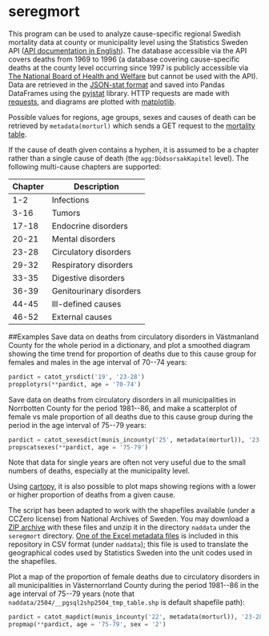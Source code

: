 # seregmort
This program can be used to analyze cause-specific regional Swedish mortality data at county or municipality level using the Statistics Sweden API ([API documentation in English](http://www.scb.se/Grupp/OmSCB/API/API-description.pdf)). The database accessible via the API covers deaths from 1969 to 1996 (a database covering cause-specific deaths at the county level occurring since 1997 is publicly accessible via [The National Board of Health and Welfare](http://www.socialstyrelsen.se/statistik/statistikdatabas/dodsorsaker) but cannot be used with the API). Data are retrieved in the [JSON-stat format](http://json-stat.org/) and saved into Pandas DataFrames using the [pyjstat](https://github.com/predicador37/pyjstat) library. HTTP requests are made with [requests](https://github.com/kennethreitz/requests/), and diagrams are plotted with [matplotlib](https://github.com/matplotlib/matplotlib). 

Possible values for regions, age groups, sexes and causes of death can be retrieved by `metadata(morturl)` which sends a GET request to the [mortality table](http://api.scb.se/OV0104/v1/doris/sv/ssd/START/HS/HS0301/DodaOrsak).

If the cause of death given contains a hyphen, it is assumed to be a chapter
rather than a single cause of death (the `agg:DödsorsakKapitel` level). The
following multi-cause chapters are supported:

| Chapter | Description
| ------- | -----------
| 1-2 | Infections
| 3-16 | Tumors
| 17-18 | Endocrine disorders
| 20-21 | Mental disorders
| 23-28 | Circulatory disorders
| 29-32 | Respiratory disorders
| 33-35 | Digestive disorders
| 36-39 | Genitourinary disorders
| 44-45 | Ill-defined causes
| 46-52 | External causes

##Examples
Save data on deaths from circulatory disorders in Västmanland County for the whole period in a dictionary, and plot a smoothed diagram showing the time trend for proportion of deaths due to this cause group for females and males in the age interval of 70--74 years:

```python
pardict = catot_yrsdict('19', '23-28')
propplotyrs(**pardict, age = '70-74')
```
Save data on deaths from circulatory disorders in all municipalities in Norrbotten County for the period 1981--86, and make a scatterplot of female vs male proportion of all deaths due to this cause group during the period in the age interval of 75--79 years: 
```python
pardict = catot_sexesdict(munis_incounty('25', metadata(morturl)), '23-28', 1981, 1986)
propscatsexes(**pardict, age = '75-79')
```
Note that data for single years are often not very useful due to the small numbers of deaths, especially at the municipality level.

Using [cartopy](https://github.com/SciTools/cartopy), it is also possible to plot maps showing regions with a lower or higher proportion of deaths from a given cause. 

The script has been adapted to work with the shapefiles available (under a
CCZero license) from National Archives of Sweden. You may download a [ZIP
archive](http://riksarkivet.se/psi/NAD_Topografidata.zip) with these files and
unzip it in the directory `naddata` under the `seregmort` directory. [One of the Excel
metadata files](http://riksarkivet.se/psi/g_units_names.xls) is included in this
repository in CSV format (under `naddata`); this file is used to translate the
geographical codes used by Statistics Sweden into the unit codes used in the
shapefiles.

Plot a map of the proportion of female deaths due to circulatory disorders in
all municipalities in Västernorrland County during the period 1981--86 in the
age interval of 75--79 years (note that
`naddata/2504/__pgsql2shp2504_tmp_table.shp` is default shapefile path):
```python
pardict = catot_mapdict(munis_incounty('22', metadata(morturl)), '23-28', 1981, 1986)
propmap(**pardict, age = '75-79', sex = '2') 
